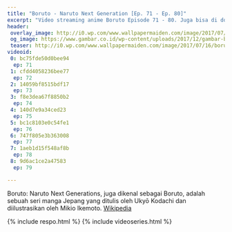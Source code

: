 ```yaml
---
title: "Boruto - Naruto Next Generation [Ep. 71 - Ep. 80]"
excerpt: "Video streaming anime Boruto Episode 71 - 80. Juga bisa di download langsung"
header:
 overlay_image: http://i0.wp.com/www.wallpapermaiden.com/image/2017/07/16/boruto-uzumaki-naruto-akatsuki-scar-katana-anime-16798.png
 og_image: https://www.gambar.co.id/wp-content/uploads/2017/12/gambar-boruto-768x432.jpg
 teaser: http://i0.wp.com/www.wallpapermaiden.com/image/2017/07/16/boruto-uzumaki-naruto-akatsuki-scar-katana-anime-16798.png?resize=320,170
videoid:
 0: bc75fde50d0bee94
  ep: 71
 1: cfdd4058236bee77
  ep: 72
 2: 14059bf8515bdf17
  ep: 73
 3: f8e3dea67f8850b2
  ep: 74
 4: 140d7e9a34ced23
  ep: 75
 5: bc1c8103e0c54fe1
  ep: 76
 6: 747f805e3b363008
  ep: 77
 7: 1aeb1d15f548af8b
  ep: 78
 8: 9d6ac1ce2a47583
  ep: 79

---
```


Boruto: Naruto Next Generations, juga dikenal sebagai Boruto, adalah sebuah seri manga Jepang yang ditulis oleh Ukyō Kodachi dan diilustrasikan oleh Mikio Ikemoto. [Wikipedia](https://id.m.wikipedia.org/wiki/Boruto:_Naruto_Next_Generations)

{% include respo.html %}
{% include videoseries.html %}
